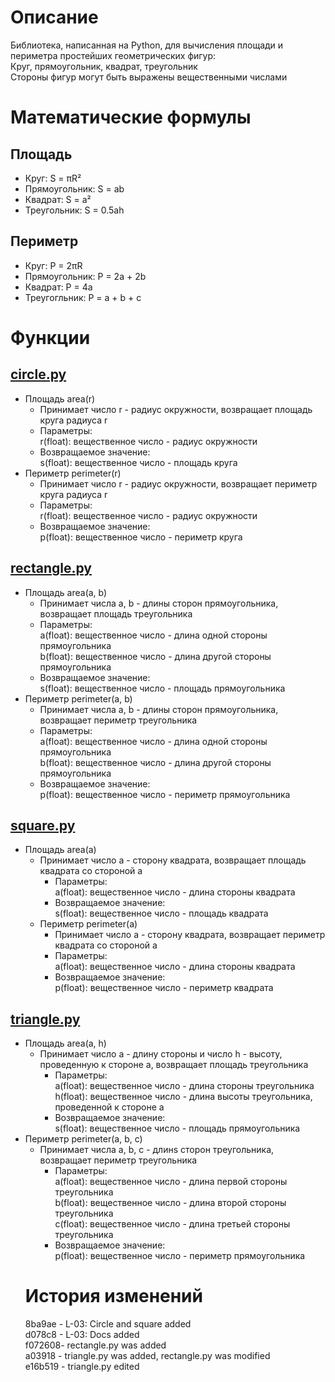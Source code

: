 # Описание
Библиотека, написанная на Python, для вычисления площади и периметра простейших геометрических фигур:  
Круг, прямоугольник, квадрат, треугольник  
Стороны фигур могут быть выражены вещественными числами

# Математические формулы
## Площадь
- Круг: S = πR²
- Прямоугольник: S = ab
- Квадрат: S = a²
- Треугольник: S = 0.5ah
 
## Периметр
- Круг: P = 2πR
- Прямоугольник: P = 2a + 2b
- Квадрат: P = 4a
- Треугогльник: P = a + b + c

# Функции
## [circle.py](/circle.py)
- Площадь area(r)
  * Принимает число r - радиус окружности, возвращает площадь круга радиуса r
  * Параметры:  
        r(float): вещественное число - радиус окружности  
  * Возвращаемое значение:  
        s(float): вещественное число - площадь круга  
- Периметр perimeter(r)  
  * Принимает число r - радиус окружности, возвращает периметр круга радиуса r  
  * Параметры:  
        r(float): вещественное число - радиус окружности  
  * Возвращаемое значение:  
        p(float): вещественное число - периметр круга  
## [rectangle.py](/rectangle.py)
- Площадь area(a, b)  
  * Принимает числа а, b - длины сторон прямоугольника,
    возвращает площадь треугольника  
  * Параметры:  
        a(float): вещественное число - длина одной стороны прямоугольника  
        b(float): вещественное число - длина другой стороны прямоугольника  
   * Возвращаемое значение:  
        s(float): вещественное число - площадь прямоугольника  
 - Периметр perimeter(a, b)  
   * Принимает числа а, b - длины сторон прямоугольника,
    возвращает периметр треугольника  
    * Параметры:  
        a(float): вещественное число - длина одной стороны прямоугольника  
        b(float): вещественное число - длина другой стороны прямоугольника  
    * Возвращаемое значение:  
        p(float): вещественное число - периметр прямоугольника  
## [square.py](/square.py)
- Площадь area(a)  
  * Принимает число а - сторонy квадрата, возвращает площадь квадрата со стороной а  
    * Параметры:  
        a(float): вещественное число - длина стороны квадрата  
    * Возвращаемое значение:  
        s(float): вещественное число - площадь квадрата  
  - Периметр perimeter(a)  
    * Принимает число а - сторонy квадрата, возвращает периметр квадрата со стороной а  
    * Параметры:  
        a(float): вещественное число - длина стороны квадрата  
    * Возвращаемое значение:  
        p(float): вещественное число - периметр квадрата  
## [triangle.py](/triangle.py)
- Площадь area(a, h)  
  * Принимает число а - длину стороны и число h - высоту, проведенную к стороне а,
    возвращает площадь треугольника  
    * Параметры:  
        a(float): вещественное число - длина стороны треугольника  
        h(float): вещественное число - длина высоты треугольника, проведенной к стороне а  
    * Возвращаемое значение:  
        s(float): вещественное число - площадь прямоугольника  
- Периметр perimeter(a, b, c)  
  * Принимает числа а, b, c - длинs сторон треугольника,
    возвращает периметр треугольника  
    * Параметры:  
        a(float): вещественное число - длина первой стороны треугольника  
        b(float): вещественное число - длина второй стороны треугольника  
        c(float): вещественное число - длина третьей стороны треугольника  
    * Возвращаемое значение:  
        p(float): вещественное число - периметр прямоугольника  
  # История изменений
  8ba9ae - L-03: Circle and square added  
  d078c8 - L-03: Docs added  
  f072608- rectangle.py was added  
  a03918 - triangle.py was added, rectangle.py was modified  
  e16b519 - triangle.py edited  
